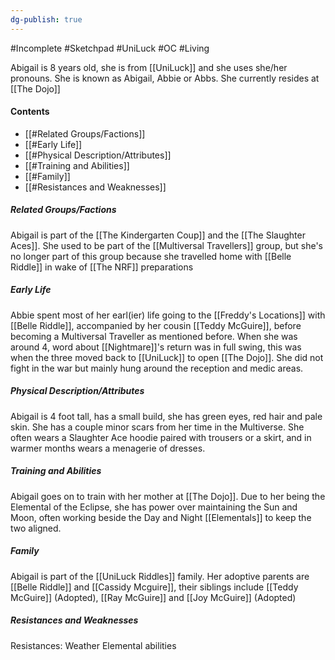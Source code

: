```yaml
---
dg-publish: true
---
```

#Incomplete #Sketchpad #UniLuck #OC #Living 

Abigail is 8 years old, she is from [[UniLuck]] and she uses she/her pronouns.
She is known as Abigail, Abbie or Abbs.
She currently resides at [[The Dojo]]
#### Contents
- [[#Related Groups/Factions]]
- [[#Early Life]]
- [[#Physical Description/Attributes]]
- [[#Training and Abilities]]
- [[#Family]]
- [[#Resistances and Weaknesses]]
##### Related Groups/Factions
Abigail is part of the [[The Kindergarten Coup]] and the [[The Slaughter Aces]]. She used to be part of the [[Multiversal Travellers]] group, but she's no longer part of this group because she travelled home with [[Belle Riddle]] in wake of [[The NRF]] preparations
##### Early Life
Abbie spent most of her earl(ier) life going to the [[Freddy's Locations]] with [[Belle Riddle]], accompanied by her cousin [[Teddy McGuire]], before becoming a Multiversal Traveller as mentioned before. When she was around 4, word about [[Nightmare]]'s return was in full swing, this was when the three moved back to [[UniLuck]] to open [[The Dojo]]. She did not fight in the war but mainly hung around the reception and medic areas.
##### Physical Description/Attributes
Abigail is 4 foot tall, has a small build, she has green eyes, red hair and pale skin. She has a couple minor scars from her time in the Multiverse.
She often wears a Slaughter Ace hoodie paired with trousers or a skirt, and in warmer months wears a menagerie of dresses.
##### Training and Abilities
Abigail goes on to train with her mother at [[The Dojo]]. Due to her being the Elemental of the Eclipse, she has power over maintaining the Sun and Moon, often working beside the Day and Night [[Elementals]] to keep the two aligned.
##### Family
Abigail is part of the [[UniLuck Riddles]] family. Her adoptive parents are [[Belle Riddle]] and [[Cassidy Mcguire]], their siblings include [[Teddy McGuire]] (Adopted), [[Ray McGuire]] and [[Joy McGuire]] (Adopted)

##### Resistances and Weaknesses
Resistances: Weather Elemental abilities
